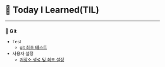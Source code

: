 
# 🐥 Today I Learned(TIL)
- - -
### 🤲 Git<br>
- Test
  - [git 최초 테스트](https://github.com/Woogie924/TIL/blob/master/Git/git%EC%82%AC%EC%9A%A9%EB%B2%95.md)
- 사용자 설정
  - [저장소 생성 및 최초 설정]()
 
